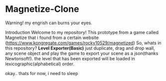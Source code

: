 # Magnetize-Clone
Warning! my engrish can burns your eyes.

Introduction
  Welcome to my repository! This prototype from a game called Magnetize that i found from a certain website (https://www.kongregate.com/games/rocky10529/magnetized)
So, whats in this repository?
<b>Level Exporter(Basic)</b>
  just duplicate, drag and drop wall, any scene object and play the game to export your scene as a json(thanks Newtonsoft!).
  the level that has been exported will be loaded in lexicographic(alphabetical) order.

okay.. thats for now, i need to sleep

